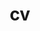 ---
layout: cv
permalink: /cv/
title: cv
nav: true
nav_order: 3
cv_pdf: CV_YongjinHan.pdf
description: I am interested in programming language (formal verification, program synthesis, compiler optimization), constraint programming, fairness in machine learning, and cyber security for reliable and secure software. My research goal is to verify programs and develop reliable and secure software with provable solutions through program synthesis and formal verification.
toc:
  sidebar: left
---